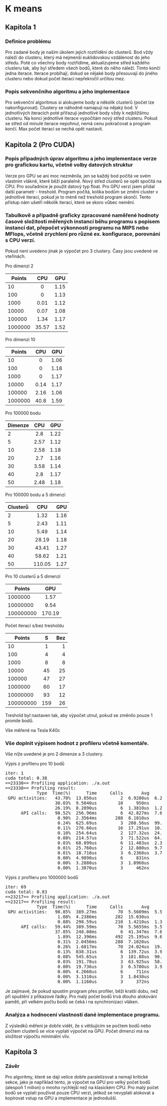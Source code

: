 # K means

## Kapitola 1

### Definice problému

Pro zadané body je naším úkolem jejich roztřídění do clusterů. Bod vždy náleží do clusteru, který má nejmenší euklidovskou vzdálenost do jeho středu. Poté co všechny body roztřídíme, aktualizujeme střed každého clusteru tak, aby byl středem všech bodů, které do něho náleží. Tímto končí jedna iterace. Iterace probíhají, dokud se nějaké body přesouvají do jiného clusteru nebo dokud počet iterací nepřekročil určitou mez.

### Popis sekvenčního algoritmu a jeho implementace

Pro sekvenční algoritmus si alokujeme body a několik clusterů (počet lze nakonfigurovat). Clustery se náhodně namapují na nějaký bod. V jednotlivých iteracích poté přiřazuji jednotlivé body vždy k nejbližšímu clusteru. Na konci jednotlivé iterace vypočítám nový střed clusteru. Pokud se střed od minulé iterace nepohnul, nemá cenu pokračovat a program končí. Max počet iterací se nechá opět nastavit.

## Kapitola 2 (Pro CUDA)

### Popis případných úprav algoritmu a jeho implementace verze pro grafickou kartu, včetně volby datových struktur

Verze pro GPU se ani moc nezměnila, jen se každý bod počítá ve svém vlastním vlákně, které běží paralelně. Nový střed clusterů se opět spočítá na CPU. Pro souřadnice je použit datový typ float. Pro GPU verzi jsem přidal další parametr - treshold. Program počítá, kolika bodům se změní cluster v jednotlivé iteraci, pokud je to méně než treshold program skončí. Tento přístup nám ušetří několik iterací, které se skoro vůbec nemění.

### Tabulkově a případně graficky zpracované naměřené hodnoty časové složitosti měřených instancí běhu programu s popisem instancí dat, přepočet výkonnosti programu na MIPS nebo MFlops, včetně zrychlení pro různé ex. konfigurace, porovnání s CPU verzí.

Pokud není uvedeno jinak je výpočet pro 3 clustery. Časy jsou uvedené ve vteřinách.

Pro dimenzi 2

| Points        | CPU    | GPU   |
| ------------- |:------:| -----:|
| 10            | 0      | 1.15  |
| 100           | 0      | 1.13  |
| 1000          | 0.01   | 1.12  |
| 10000         | 0.07   | 1.08  |
| 100000        | 1.34   | 1.17  |
| 1000000       | 35.57  | 1.52  |

Pro dimenzi 10

| Points        | CPU    | GPU   |
| ------------- |:------:| -----:|
| 10            | 0      | 1.06  |
| 100           | 0      | 1.18  |
| 1000          | 0      | 1.17  |
| 10000         | 0.14   | 1.17  |
| 100000        | 2.16   | 1.06  |
| 1000000       | 40.8   | 1.59  |

Pro 100000 bodu

| Dimenze       | CPU    | GPU   |
| ------------- |:------:| -----:|
| 2             | 2.8    | 1.22  |
| 5             | 2.57   | 1.12  |
| 10            | 2.58   | 1.18  |
| 20            | 2.7    | 1.16  |
| 30            | 3.58   | 1.14  |
| 40            | 2.8    | 1.17  |
| 50            | 2.48   | 1.18  |

Pro 100000 bodu a 5 dimenzí

| Clusterů      | CPU    | GPU   |
| ------------- |:------:| -----:|
| 2             | 1.32   | 1.16  |
| 5             | 2.43   | 1.11  |
| 10            | 5.49   | 1.14  |
| 20            | 28.19  | 1.18  |
| 30            | 43.41  | 1.27  |
| 40            | 58.62  | 1.21  |
| 50            | 110.05 | 1.27  |

Pro 10 clusterů a 5 dimenzí

| Points        | GPU    |
| ------------- |:------:|
| 1000000       | 1.57   |
| 10000000      | 9.54   |
| 100000000     | 170.19 |

Počet iterací s/bez tresholdu

| Points    | S   | Bez |
| --------- |:---:| ---:|
| 10        | 1   |  1  |
| 100       | 4   |  4  |
| 1000      | 8   |  8  |
| 10000     | 45  |  25 |
| 100000    | 47  |  27 |
| 1000000   | 60  |  17 |
| 10000000  | 93  |  12 |
| 100000000 | 159 |  26 |

Treshold byl nastaven tak, aby výpočet utnul, pokud se změnilo pouze 1 promile bodů.

Vše měřené na Tesla K40c

### Vše doplnit výpisem hodnot z profileru včetně komentáře.

Vše níže uvedené je pro 2 dimenze a 3 clustery.

Výpis z profileru pro 10 bodů

<pre>
iter: 1
cuda total: 0.38
==23330== Profiling application: ./a.out
==23330== Profiling result:
            Type  Time(%)      Time     Calls       Avg       Min       Max  Name
 GPU activities:   43.78%  13.856us         2  6.9280us  6.2080us  7.6480us  computeGPU(int, int, int, int*, float*, float*, float*, int*, int*)
                   30.03%  9.5040us        10     950ns     864ns  1.4720us  [CUDA memcpy HtoD]
                   26.19%  8.2890us         6  1.3810us  1.2800us  1.5360us  [CUDA memcpy DtoH]
      API calls:   98.52%  256.96ms         6  42.827ms  7.6370us  256.92ms  cudaMalloc
                    0.90%  2.3564ms       288  8.1810us     297ns  327.65us  cuDeviceGetAttribute
                    0.24%  625.69us         3  208.56us  99.494us  396.93us  cuDeviceTotalMem
                    0.11%  276.66us        16  17.291us  10.649us  50.152us  cudaMemcpy
                    0.10%  254.64us         2  127.32us  24.973us  229.67us  cudaLaunchKernel
                    0.08%  214.57us         3  71.522us  64.240us  85.132us  cuDeviceGetName
                    0.03%  68.899us         6  11.483us  2.3110us  25.996us  cudaFree
                    0.01%  25.760us         2  12.880us  9.7390us  16.021us  cudaDeviceSynchronize
                    0.01%  18.710us         3  6.2360us  3.7080us  9.0220us  cuDeviceGetPCIBusId
                    0.00%  4.9890us         6     831ns     353ns  1.5750us  cuDeviceGet
                    0.00%  3.2880us         3  1.0960us     445ns  2.0700us  cuDeviceGetCount
                    0.00%  1.3870us         3     462ns     375ns     552ns  cuDeviceGetUuid
</pre>

Výpis z profileru pro 1000000 bodů

<pre>
iter: 69
cuda total: 0.83
==23217== Profiling application: ./a.out
==23217== Profiling result:
            Type  Time(%)      Time     Calls       Avg       Min       Max  Name
 GPU activities:   98.85%  389.27ms        70  5.5609ms  5.5389ms  6.4137ms  computeGPU(int, int, int, int*, float*, float*, float*, int*, int*)
                    1.08%  4.2386ms       282  15.030us     928ns  2.7386ms  [CUDA memcpy HtoD]
                    0.08%  298.59us       210  1.4210us  1.3440us  1.9200us  [CUDA memcpy DtoH]
      API calls:   59.44%  389.59ms        70  5.5655ms  5.5387ms  6.4174ms  cudaDeviceSynchronize
                   37.85%  248.08ms         6  41.347ms  7.6630us  247.51ms  cudaMalloc
                    1.89%  12.396ms       492  25.195us  9.6170us  3.1568ms  cudaMemcpy
                    0.31%  2.0456ms       288  7.1020us     263ns  297.00us  cuDeviceGetAttribute
                    0.26%  1.6817ms        70  24.024us  19.480us  251.58us  cudaLaunchKernel
                    0.13%  838.31us         6  139.72us  3.9330us  522.24us  cudaFree
                    0.08%  545.65us         3  181.88us  90.401us  338.76us  cuDeviceTotalMem
                    0.03%  191.78us         3  63.925us  58.658us  73.076us  cuDeviceGetName
                    0.00%  19.736us         3  6.5780us  3.9800us  9.5790us  cuDeviceGetPCIBusId
                    0.00%  4.2660us         6     711ns     318ns  1.3200us  cuDeviceGet
                    0.00%  3.1310us         3  1.0430us     370ns  2.0500us  cuDeviceGetCount
                    0.00%  1.1160us         3     372ns     322ns     460ns  cuDeviceGetUuid
</pre>

Je zajímavé, že pokud spustím program přes profiler, běží kratší dobu, než při spuštění z příkazové řádky. Pro malý počet bodů trvá dlouho alokování paměti, při velkém počtu bodů se čeká i na synchronizaci vláken.

### Analýza a hodnocení vlastností dané implementace programu.

Z výsledků měření je dobře vidět, že s většujícím se počtem bodů nebo počtem clusterů se více vyplatí výpočet na GPU. Počet dimenzí má na složitost výpočtu minimální vliv.

## Kapitola 3

### Závěr

Pro algoritmy, které se dají velice dobře paralelizovat a nemají kritické sekce, jako je například tento, je výpočet na GPU pro velký počet bodů (alespoň 1 milion) o mnoho rychlejší než na klasickém CPU. Pro malý počet bodů se vyplatí používat pouze CPU verzi, jelikož se nevyplatí alokovat a kopírovat vstup na GPU a implementace je jednodušší.